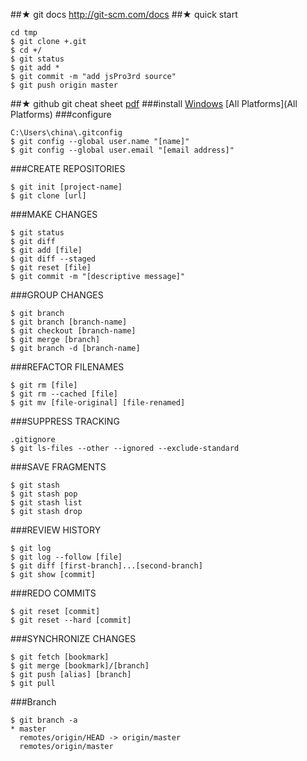 ##★ git docs
http://git-scm.com/docs
##★  quick start
```
cd tmp
$ git clone +.git
$ cd +/
$ git status
$ git add *
$ git commit -m "add jsPro3rd source"
$ git push origin master
```
##★ github git cheat sheet [pdf](https://training.github.com/kit/downloads/github-git-cheat-sheet.pdf)
###install
[Windows](https://windows.github.com) [All Platforms](All Platforms)
###configure
```
C:\Users\china\.gitconfig
$ git config --global user.name "[name]"
$ git config --global user.email "[email address]"
```
###CREATE REPOSITORIES
```
$ git init [project-name]
$ git clone [url]
```
###MAKE CHANGES
```
$ git status
$ git diff
$ git add [file]
$ git diff --staged
$ git reset [file]
$ git commit -m "[descriptive message]"
```
###GROUP CHANGES
```
$ git branch
$ git branch [branch-name]
$ git checkout [branch-name]
$ git merge [branch]
$ git branch -d [branch-name]
```
###REFACTOR FILENAMES
```
$ git rm [file]
$ git rm --cached [file]
$ git mv [file-original] [file-renamed]
```
###SUPPRESS TRACKING
```
.gitignore
$ git ls-files --other --ignored --exclude-standard
```
###SAVE FRAGMENTS
```
$ git stash
$ git stash pop
$ git stash list
$ git stash drop
```
###REVIEW HISTORY
```
$ git log
$ git log --follow [file]
$ git diff [first-branch]...[second-branch]
$ git show [commit]
```
###REDO COMMITS
```
$ git reset [commit]
$ git reset --hard [commit]
```
###SYNCHRONIZE CHANGES
```
$ git fetch [bookmark]
$ git merge [bookmark]/[branch]
$ git push [alias] [branch]
$ git pull
```
###Branch
```
$ git branch -a
* master
  remotes/origin/HEAD -> origin/master
  remotes/origin/master
```